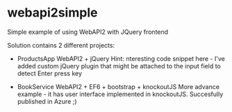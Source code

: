 # webapi2simple
Simple example of using WebAPI2 with JQuery frontend

Solution contains 2 different projects:
* ProductsApp
WebAPI2 + jQuery
Hint: nteresting code snippet here - I've added custom jQuery plugin that might be attached to the input field to detect Enter press key

* BookService
WebAPI2 + EF6 + bootstrap + knockoutJS
More advance example - it has user interface implemented in knockoutJS.
Succesfully published in Azure ;)
